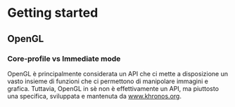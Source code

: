 # Getting started
## OpenGL
### Core-profile vs Immediate mode
OpenGL è principalmente considerata un API che ci mette a disposizione un vasto insieme di funzioni che ci permettono di manipolare immagini e grafica. Tuttavia, OpenGL in sè non è effettivamente un API, ma piuttosto una specifica, sviluppata e mantenuta da www.khronos.org.
